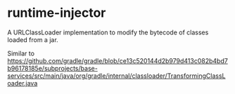 # runtime-injector

A URLClassLoader implementation to modify the bytecode of classes loaded from a jar.  

Similar to https://github.com/gradle/gradle/blob/ce13c520144d2b979d413c082b4bd7b96178185e/subprojects/base-services/src/main/java/org/gradle/internal/classloader/TransformingClassLoader.java
